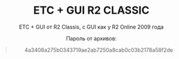 <h1 style="text-align:center">ETC + GUI R2 CLASSIC</h1>

<p style="text-align:center">ETC + GUI от R2 Classis, с GUI как у R2 Online 2009 года</p>

<p style="text-align:center">Пароль от архивов:</p>

<blockquote>
<p style="text-align:center">4a3408a275b0343719ae2ab7250a8cab0c03b2178a58f2de</p>
</blockquote>

<p>&nbsp;</p>
